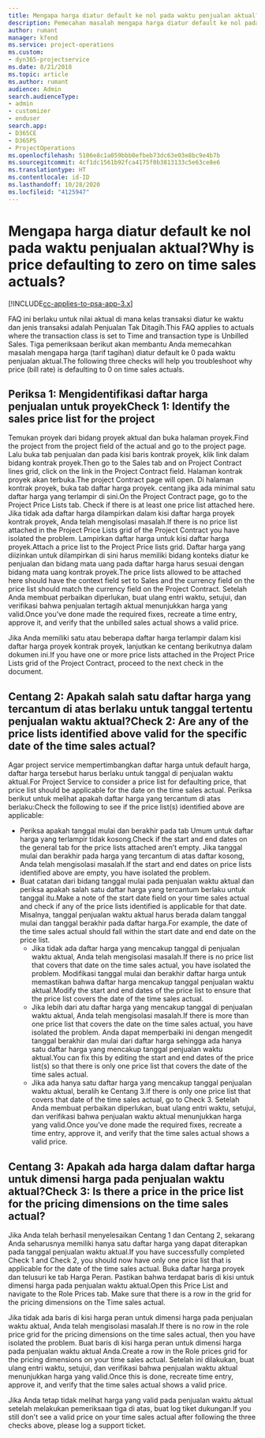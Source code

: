 ```yaml
---
title: Mengapa harga diatur default ke nol pada waktu penjualan aktual?
description: Pemecahan masalah mengapa harga diatur default ke nol pada penjualan waktu aktual.
author: rumant
manager: kfend
ms.service: project-operations
ms.custom:
- dyn365-projectservice
ms.date: 8/21/2018
ms.topic: article
ms.author: rumant
audience: Admin
search.audienceType:
- admin
- customizer
- enduser
search.app:
- D365CE
- D365PS
- ProjectOperations
ms.openlocfilehash: 5106e8c1a059bbb0efbeb73dc63e03e8bc9e4b7b
ms.sourcegitcommit: 4cf1dc1561b92fca4175f0b3813133c5e63ce8e6
ms.translationtype: HT
ms.contentlocale: id-ID
ms.lasthandoff: 10/28/2020
ms.locfileid: "4125947"
---
```

# <a name="why-is-price-defaulting-to-zero-on-time-sales-actuals"></a><span data-ttu-id="b127a-103">Mengapa harga diatur default ke nol pada waktu penjualan aktual?</span><span class="sxs-lookup"><span data-stu-id="b127a-103">Why is price defaulting to zero on time sales actuals?</span></span>

[!INCLUDE[cc-applies-to-psa-app-3.x](../includes/cc-applies-to-psa-app-3x.md)]

<span data-ttu-id="b127a-104">FAQ ini berlaku untuk nilai aktual di mana kelas transaksi diatur ke waktu dan jenis transaksi adalah Penjualan Tak Ditagih.</span><span class="sxs-lookup"><span data-stu-id="b127a-104">This FAQ applies to actuals where the transaction class is set to Time and transaction type is Unbilled Sales.</span></span> <span data-ttu-id="b127a-105">Tiga pemeriksaan berikut akan membantu Anda memecahkan masalah mengapa harga (tarif tagihan) diatur default ke 0 pada waktu penjualan aktual.</span><span class="sxs-lookup"><span data-stu-id="b127a-105">The following three checks will help you troubleshoot why price (bill rate) is defaulting to 0 on time sales actuals.</span></span>

## <a name="check-1-identify-the-sales-price-list-for-the-project"></a><span data-ttu-id="b127a-106">Periksa 1: Mengidentifikasi daftar harga penjualan untuk proyek</span><span class="sxs-lookup"><span data-stu-id="b127a-106">Check 1: Identify the sales price list for the project</span></span>

<span data-ttu-id="b127a-107">Temukan proyek dari bidang proyek aktual dan buka halaman proyek.</span><span class="sxs-lookup"><span data-stu-id="b127a-107">Find the project from the project field of the actual and go to the project page.</span></span> <span data-ttu-id="b127a-108">Lalu buka tab penjualan dan pada kisi baris kontrak proyek, klik link dalam bidang kontrak proyek.</span><span class="sxs-lookup"><span data-stu-id="b127a-108">Then go to the Sales tab and on Project Contract lines grid, click on the link in the Project Contract field.</span></span> <span data-ttu-id="b127a-109">Halaman kontrak proyek akan terbuka.</span><span class="sxs-lookup"><span data-stu-id="b127a-109">The project Contract page will open.</span></span> <span data-ttu-id="b127a-110">Di halaman kontrak proyek, buka tab daftar harga proyek. centang jika ada minimal satu daftar harga yang terlampir di sini.</span><span class="sxs-lookup"><span data-stu-id="b127a-110">On the Project Contract page, go to the Project Price Lists tab. Check if there is at least one price list attached here.</span></span> <span data-ttu-id="b127a-111">Jika tidak ada daftar harga dilampirkan dalam kisi daftar harga proyek kontrak proyek, Anda telah mengisolasi masalah.</span><span class="sxs-lookup"><span data-stu-id="b127a-111">If there is no price list attached in the Project Price Lists grid of the Project Contract you have isolated the problem.</span></span> <span data-ttu-id="b127a-112">Lampirkan daftar harga untuk kisi daftar harga proyek.</span><span class="sxs-lookup"><span data-stu-id="b127a-112">Attach a price list to the Project Price lists grid.</span></span> <span data-ttu-id="b127a-113">Daftar harga yang diizinkan untuk dilampirkan di sini harus memiliki bidang konteks diatur ke penjualan dan bidang mata uang pada daftar harga harus sesuai dengan bidang mata uang kontrak proyek.</span><span class="sxs-lookup"><span data-stu-id="b127a-113">The price lists allowed to be attached here should have the context field set to Sales and the currency field on the price list should match the currency field on the Project Contract.</span></span> <span data-ttu-id="b127a-114">Setelah Anda membuat perbaikan diperlukan, buat ulang entri waktu, setujui, dan verifikasi bahwa penjualan tertagih aktual menunjukkan harga yang valid.</span><span class="sxs-lookup"><span data-stu-id="b127a-114">Once you’ve done made the required fixes, recreate a time entry, approve it, and verify that the unbilled sales actual shows a valid price.</span></span> 

<span data-ttu-id="b127a-115">Jika Anda memiliki satu atau beberapa daftar harga terlampir dalam kisi daftar harga proyek kontrak proyek, lanjutkan ke centang berikutnya dalam dokumen ini.</span><span class="sxs-lookup"><span data-stu-id="b127a-115">If you have one or more price lists attached in the Project Price Lists grid of the Project Contract, proceed to the next check in the document.</span></span>

## <a name="check-2-are-any-of-the-price-lists-identified-above-valid-for-the-specific-date-of-the-time-sales-actual"></a><span data-ttu-id="b127a-116">Centang 2: Apakah salah satu daftar harga yang tercantum di atas berlaku untuk tanggal tertentu penjualan waktu aktual?</span><span class="sxs-lookup"><span data-stu-id="b127a-116">Check 2: Are any of the price lists identified above valid for the specific date of the time sales actual?</span></span>

<span data-ttu-id="b127a-117">Agar project service mempertimbangkan daftar harga untuk default harga, daftar harga tersebut harus berlaku untuk tanggal di penjualan waktu aktual.</span><span class="sxs-lookup"><span data-stu-id="b127a-117">For Project Service to consider a price list for defaulting price, that price list should be applicable for the date on the time sales actual.</span></span> <span data-ttu-id="b127a-118">Periksa berikut untuk melihat apakah daftar harga yang tercantum di atas berlaku:</span><span class="sxs-lookup"><span data-stu-id="b127a-118">Check the following to see if the price list(s) identified above are applicable:</span></span>
- <span data-ttu-id="b127a-119">Periksa apakah tanggal mulai dan berakhir pada tab Umum untuk daftar harga yang terlampir tidak kosong.</span><span class="sxs-lookup"><span data-stu-id="b127a-119">Check if the start and end dates on the general tab for the price lists attached aren’t empty.</span></span> <span data-ttu-id="b127a-120">Jika tanggal mulai dan berakhir pada harga yang tercantum di atas daftar kosong, Anda telah mengisolasi masalah.</span><span class="sxs-lookup"><span data-stu-id="b127a-120">If the start and end dates on price lists identified above are empty, you have isolated the problem.</span></span> 
- <span data-ttu-id="b127a-121">Buat catatan dari bidang tanggal mulai pada penjualan waktu aktual dan periksa apakah salah satu daftar harga yang tercantum berlaku untuk tanggal itu.</span><span class="sxs-lookup"><span data-stu-id="b127a-121">Make a note of the start date field on your time sales actual and check if any of the price lists identified is applicable for that date.</span></span> <span data-ttu-id="b127a-122">Misalnya, tanggal penjualan waktu aktual harus berada dalam tanggal mulai dan tanggal berakhir pada daftar harga.</span><span class="sxs-lookup"><span data-stu-id="b127a-122">For example, the date of the time sales actual should fall within the start date and end date on the price list.</span></span> 
    - <span data-ttu-id="b127a-123">Jika tidak ada daftar harga yang mencakup tanggal di penjualan waktu aktual, Anda telah mengisolasi masalah.</span><span class="sxs-lookup"><span data-stu-id="b127a-123">If there is no price list that covers that date on the time sales actual, you have isolated the problem.</span></span> <span data-ttu-id="b127a-124">Modifikasi tanggal mulai dan berakhir daftar harga untuk memastikan bahwa daftar harga mencakup tanggal penjualan waktu aktual.</span><span class="sxs-lookup"><span data-stu-id="b127a-124">Modify the start and end dates of the price list to ensure that the price list covers the date of the time sales actual.</span></span> 
    - <span data-ttu-id="b127a-125">Jika lebih dari atu daftar harga yang mencakup tanggal di penjualan waktu aktual, Anda telah mengisolasi masalah.</span><span class="sxs-lookup"><span data-stu-id="b127a-125">If there is more than one price list that covers the date on the time sales actual, you have isolated the problem.</span></span> <span data-ttu-id="b127a-126">Anda dapat memperbaiki ini dengan mengedit tanggal berakhir dan mulai dari daftar harga sehingga ada hanya satu daftar harga yang mencakup tanggal penjualan waktu aktual.</span><span class="sxs-lookup"><span data-stu-id="b127a-126">You can fix this by editing the start and end dates of the price list(s) so that there is only one price list that covers the date of the time sales actual.</span></span> 
    - <span data-ttu-id="b127a-127">Jika ada hanya satu daftar harga yang mencakup tanggal penjualan waktu aktual, beralih ke Centang 3.</span><span class="sxs-lookup"><span data-stu-id="b127a-127">If there is only one price list that covers that date of the time sales actual, go to Check 3.</span></span>
<span data-ttu-id="b127a-128">Setelah Anda membuat perbaikan diperlukan, buat ulang entri waktu, setujui, dan verifikasi bahwa penjualan waktu aktual menunjukkan harga yang valid.</span><span class="sxs-lookup"><span data-stu-id="b127a-128">Once you’ve done made the required fixes, recreate a time entry, approve it, and verify that the time sales actual shows a valid price.</span></span>

## <a name="check-3-is-there-a-price-in-the-price-list-for-the-pricing-dimensions-on-the-time-sales-actual"></a><span data-ttu-id="b127a-129">Centang 3: Apakah ada harga dalam daftar harga untuk dimensi harga pada penjualan waktu aktual?</span><span class="sxs-lookup"><span data-stu-id="b127a-129">Check 3: Is there a price in the price list for the pricing dimensions on the time sales actual?</span></span>

<span data-ttu-id="b127a-130">Jika Anda telah berhasil menyelesaikan Centang 1 dan Centang 2, sekarang Anda seharusnya memiliki hanya satu daftar harga yang dapat diterapkan pada tanggal penjualan waktu aktual.</span><span class="sxs-lookup"><span data-stu-id="b127a-130">If you have successfully completed Check 1 and Check 2, you should now have only one price list that is applicable for the date of the time sales actual.</span></span> <span data-ttu-id="b127a-131">Buka daftar harga proyek dan telusuri ke tab Harga Peran. Pastikan bahwa terdapat baris di kisi untuk dimensi harga pada penjualan waktu aktual.</span><span class="sxs-lookup"><span data-stu-id="b127a-131">Open this Price List and navigate to the Role Prices tab. Make sure that there is a row in the grid for the pricing dimensions on the Time sales actual.</span></span>

<span data-ttu-id="b127a-132">Jika tidak ada baris di kisi harga peran untuk dimensi harga pada penjualan waktu aktual, Anda telah mengisolasi masalah.</span><span class="sxs-lookup"><span data-stu-id="b127a-132">If there is no row in the role price grid for the pricing dimensions on the time sales actual, then you have isolated the problem.</span></span> <span data-ttu-id="b127a-133">Buat baris di kisi harga peran untuk dimensi harga pada penjualan waktu aktual Anda.</span><span class="sxs-lookup"><span data-stu-id="b127a-133">Create a row in the Role prices grid for the pricing dimensions on your time sales actual.</span></span> <span data-ttu-id="b127a-134">Setelah ini dilakukan, buat ulang entri waktu, setujui, dan verifikasi bahwa penjualan waktu aktual menunjukkan harga yang valid.</span><span class="sxs-lookup"><span data-stu-id="b127a-134">Once this is done, recreate time entry, approve it, and verify that the time sales actual shows a valid price.</span></span>

<span data-ttu-id="b127a-135">Jika Anda tetap tidak melihat harga yang valid pada penjualan waktu aktual setelah melakukan pemeriksaan tiga di atas, buat log tiket dukungan.</span><span class="sxs-lookup"><span data-stu-id="b127a-135">If you still don't see a valid price on your time sales actual after following the three checks above, please log a support ticket.</span></span> 

